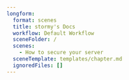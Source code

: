 ```yaml
---
longform:
  format: scenes
  title: stormy's Docs
  workflow: Default Workflow
  sceneFolder: /
  scenes:
    - How to secure your server
  sceneTemplate: templates/chapter.md
  ignoredFiles: []
---
```

